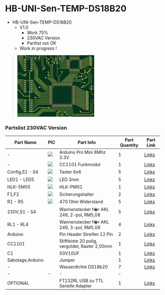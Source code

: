# HB-UNI-Sen-TEMP-DS18B20

+ HB-UNI-Sen-TEMP-DS18B20
	+ V1.0
		* Work 75%
		* 230VAC Version
		* Partlist not OK
	+ Work in progress !
>![](https://github.com/Backkevin/My_Homematic_Project/blob/master/HB-UNI-Sen-TEMP-DS18B20/IMAGE/Default.jpg)

### Partslist 230VAC Version
                    
  Part Name   |      PIC      |   Part Info   | Part Quantity |   Part Link 
------------- | ------------- | ------------- | ------------- | -------------
-|<img src="https://ae01.alicdn.com/kf/HTB1TUqeXc_vK1Rjy0Foq6xIxVXaB/Atmega328P-Pro-Mini-328-Mini-Atmega328-3-3-V-8-Mhz-5-V-16-M-16.jpg_50x50.jpg">|Arduino Pro Mini 8Mhz 3.3V|1|[Links](https://de.aliexpress.com/item/32863952987.html?spm=a2g0s.9042311.0.0.27424c4d2YDzey)
-|<img src="https://ae01.alicdn.com/kf/HTB1ItkdaMFY.1VjSZFqq6ydbXXaq/CC1101-Drahtlose-Modul-Fern-bertragung-Antenne-868MHZ-SPI-Interface-Low-Power-M115-F-r-FSK-GFSK.jpg_50x50.jpg">|CC1101 Funkmodul|1|[Links](https://de.aliexpress.com/item/32924239954.html?spm=a2g0s.9042311.0.0.27424c4dO9ofu2)
Config,S1 - S4|<img src="https://ae01.alicdn.com/kf/HTB1M1sXJ4SYBuNjSsphq6zGvVXa3/6x6mm-Panel-PCB-Momentary-Tactile-Takt-Mini-Push-Button-Switch-DIP-4pin-6x6x4-3-5-6.jpg_50x50.jpg">|Taster 6x6|5|[Links](https://de.aliexpress.com/item/32912263133.html?spm=a2g0s.9042311.0.0.2cb44c4dtuowdv)
LED1 - LED5|<img src="https://ae01.alicdn.com/kf/HTB12T2qbAfb_uJkSne1q6zE4XXaM/600-st-cke-6-farben-x-100-st-cke-wei-Rot-Gr-n-Blau-Gelb-Orange.jpg_50x50.jpg">|LED 3mm|5|[Links](https://de.aliexpress.com/item/32844298998.html?spm=a2g0s.9042311.0.0.27424c4dBW9kvr)
HLK-5M05|<img src="https://ae01.alicdn.com/kf/HTB1ygDZIWmWBuNjy1Xaq6xCbXXay/HLK-PM01-HLK-PM03-HLK-PM12-AC-DC-220-V-zu-5-V-3-3-V.jpg_50x50.jpg">|HLK-PM01|1|[Links](https://de.aliexpress.com/item/32705471039.html?spm=a2g0s.9042311.0.0.2cb44c4dtuowdv)
F1,F2|<img src="https://ae01.alicdn.com/kf/HTB1Q2UdRVXXXXX8aFXXq6xXFXXXU/10-st-cke-5-20mm-glassicherungshalter-transparent-halter-mit-klarsichtdeckel-sicherungsblocks-5X20mm-versicherung-header.jpg_50x50.jpg">|Sicherungshalter|2|[Links](https://de.aliexpress.com/item/32817849786.html?spm=a2g0o.productlist.0.0.260073beDSkClD&algo_pvid=51b52a6f-dc94-4152-9721-98bffea40076&algo_expid=51b52a6f-dc94-4152-9721-98bffea40076-1&btsid=c94e558f-368d-470b-a49c-61c69230d3d9&ws_ab_test=searchweb0_0,searchweb201602_2,searchweb201603_52)
R1 - R5|<img src="https://ae01.alicdn.com/kf/HTB14ywik26H8KJjy0Fjq6yXepXaI/600-TEILE-LOS-1-4-Watt-Metal-Film-Resistor-Kit-1-Resistor-Assorted-Kit-Set-10.jpg_50x50.jpg">|470 Ohm Widerstand|5|[Links](https://de.aliexpress.com/item/32475181535.html?spm=a2g0o.productlist.0.0.d4fa8034p2AKck&s=p&algo_pvid=4976c9e3-6165-4df4-b127-6d9845fdbe12&algo_expid=4976c9e3-6165-4df4-b127-6d9845fdbe12-1&btsid=7a52ff49-9ff4-47d2-965f-007ad481e8b7&ws_ab_test=searchweb0_0,searchweb201602_2,searchweb201603_52)
230V,S1 - S4|<img src="">|Wannenstecker f�r AKL 249, 2-pol, RM5,08|5|[Links](https://www.reichelt.de/wannenstecker-fuer-akl-249-2-pol-rm5-08-akl-230-02-p36701.html?)
RL1 - RL4|<img src="">|Wannenstecker f�r AKL 249, 3-pol, RM5,08|4|[Links](https://www.reichelt.de/wannenstecker-fuer-akl-249-3-pol-rm5-08-akl-230-03-p36702.html?)
Arduino|<img src="">|Pin Header Streifen 12 Pin|2|[Links](https://de.aliexpress.com/item/32904918519.html?spm=a2g0s.9042311.0.0.27424c4dCsKCBi)
CC1101|<img src="">|Stiftleiste 20 polig, vergoldet, Raster 2,00mm|1|[Links](https://secure.reichelt.com/lu/de/stiftleiste-20-pol-vergoldet-bkl-10120400-p235635.html?)
C1|<img src="">|50V10UF|1|[Links](https://de.aliexpress.com/item/32741687066.html?spm=a2g0o.productlist.0.0.4d225216N68Cr1&algo_pvid=dbcb75f4-e623-4355-8aa4-ccd3a7b65d32&algo_expid=dbcb75f4-e623-4355-8aa4-ccd3a7b65d32-3&btsid=a9b8176e-1372-45d7-a781-8d3fc9fab8e5&ws_ab_test=searchweb0_0,searchweb201602_2,searchweb201603_52)
Sabotage,Arduino|<img src="">|Jumper|1|[Links](https://de.aliexpress.com/item/32873263301.html?spm=a2g0o.productlist.0.0.18ea263dluRsmQ&algo_pvid=b495ebad-e4de-4809-a086-8143c1f9f12b&algo_expid=b495ebad-e4de-4809-a086-8143c1f9f12b-2&btsid=53bb7c29-6fd7-4471-b8c4-bc2766b36d10&ws_ab_test=searchweb0_0,searchweb201602_2,searchweb201603_52)
-|<img src="">|Wasserdichte DS18b20|7|[Links](https://de.aliexpress.com/item/32968031204.html?spm=a2g0s.9042311.0.0.27424c4dtMYsf5)
-|-|-|-
OPTIONAL|<img src="">|FT232RL USB zu TTL Serielle Adapter|1|[Links](https://de.aliexpress.com/item/32846166237.html?spm=a2g0s.9042311.0.0.27424c4dQGznlY)





